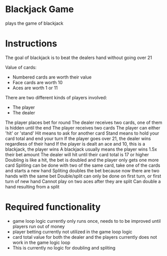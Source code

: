 # Blackjack Game
plays the game of blackjack

# Instructions
The goal of blackjack is to beat the dealers hand without going over 21

Value of cards: 
- Numbered cards are worth their value
- Face cards are worth 10
- Aces are worth 1 or 11

There are two different kinds of players involved:
- The player
- The dealer

The player places bet for round
The dealer receives two cards, one of them is hidden until the end
The player receives two cards
The player can either 'hit' or 'stand'
Hit means to ask for another card
Stand means to hold your card total and end your turn
If the player goes over 21, the dealer wins regardless of their hand
If the player is dealt an ace and 10, this is a blackjack, the player wins
A blackjack usually means the player wins 1.5x their bet amount
The dealer will hit until their card total is 17 or higher
Doubling is like a hit, the bet is doubled and the player only gets one more card
Spliting can be done with two of the same card, take one of the cards and starts a new hand
Spliting doubles the bet because now there are two hands with the same bet
Double/split can only be done on first turn, or first turn of new hand
Cannot play on two aces after they are split
Can double a hand resulting from a split

# Required functionality
- game loop logic currently only runs once, needs to to be improved until players run out of money
- player betting currently not utilized in the game loop logic
- card total value for both the dealer and the players currently does not work in the game logic loop
- This is currently no logic for doubling and spliting
